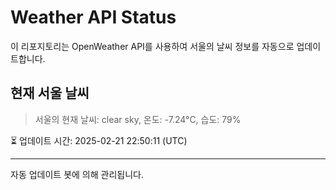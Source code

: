
# Weather API Status

이 리포지토리는 OpenWeather API를 사용하여 서울의 날씨 정보를 자동으로 업데이트합니다.

## 현재 서울 날씨
> 서울의 현재 날씨: clear sky, 온도: -7.24°C, 습도: 79%

⏳ 업데이트 시간: 2025-02-21 22:50:11 (UTC)

---
자동 업데이트 봇에 의해 관리됩니다.
